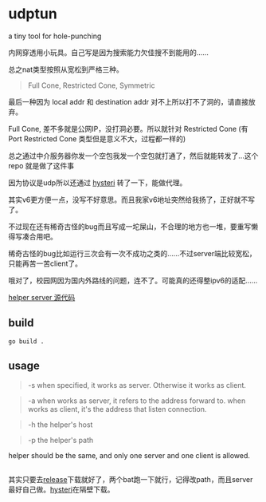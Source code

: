 # udptun

a tiny tool for hole-punching

内网穿透用小玩具。自己写是因为搜索能力欠佳搜不到能用的……

总之nat类型按照从宽松到严格三种。

> Full Cone, Restricted Cone, Symmetric

最后一种因为 local addr 和 destination addr 对不上所以打不了洞的，请直接放弃。

Full Cone, 差不多就是公网IP，没打洞必要。所以就针对 Restricted Cone (有 Port Restricted Cone 类型但是意义不大，过程都一样的)

总之通过中介服务器你发一个空包我发一个空包就打通了，然后就能转发了…这个 repo 就是做了这件事

因为协议是udp所以还通过 [hysteri](https://github.com/HyNetwork/hysteria) 转了一下，能做代理。

其实v6更方便一点，没写不好意思。而且我家v6地址突然给我扬了，正好就不写了。

不过现在还有稀奇古怪的bug而且写成一坨屎山，不合理的地方也一堆，要重写懒得写凑合用吧。

稀奇古怪的bug比如运行三次会有一次不成功之类的……不过server端比较宽松，只能再苦一苦client了。

哦对了，校园网因为国内外路线的问题，连不了。可能真的还得整ipv6的适配……

[helper server 源代码](https://github.com/Hana-ame/Toys/blob/master/helper-server/server.go)

## build
```
go build .
```

## usage

> -s
when specified, it works as server. Otherwise it works as client.

> -a
when works as server, it refers to the address forward to.
when works as client, it's the address that listen connection.

> -h
the helper's host

> -p
the helper's path

helper should be the same, and only one server and one client is allowed.

## 

其实只要去[release](https://github.com/Hana-ame/udptun/releases)下载就好了，两个bat跑一下就行，记得改path，而且server最好自己做。[hysteri](https://github.com/HyNetwork/hysteria)在隔壁下载。
